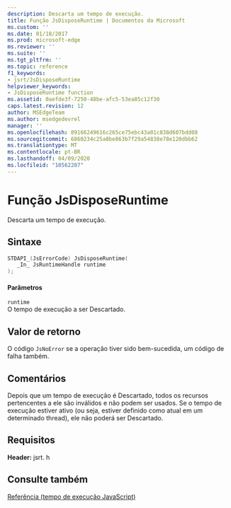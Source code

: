 ```yaml
---
description: Descarta um tempo de execução.
title: Função JsDisposeRuntime | Documentos da Microsoft
ms.custom: ''
ms.date: 01/18/2017
ms.prod: microsoft-edge
ms.reviewer: ''
ms.suite: ''
ms.tgt_pltfrm: ''
ms.topic: reference
f1_keywords:
- jsrt/JsDisposeRuntime
helpviewer_keywords:
- JsDisposeRuntime function
ms.assetid: 0aefde3f-7250-48be-afc5-53ea85c12f30
caps.latest.revision: 12
author: MSEdgeTeam
ms.author: msedgedevrel
manager: ''
ms.openlocfilehash: 89166249616c265ce75ebc43a01c838d607bdd08
ms.sourcegitcommit: 6860234c25a8be863b7f29a54838e78e120dbb62
ms.translationtype: MT
ms.contentlocale: pt-BR
ms.lasthandoff: 04/09/2020
ms.locfileid: "10562207"
---
```

# Função JsDisposeRuntime
Descarta um tempo de execução.  
  
## Sintaxe  
  
```cpp  
STDAPI_(JsErrorCode) JsDisposeRuntime(  
   _In_ JsRuntimeHandle runtime  
);  
```  
  
#### Parâmetros  
 `runtime`  
 O tempo de execução a ser Descartado.  
  
## Valor de retorno  
 O código `JsNoError` se a operação tiver sido bem-sucedida, um código de falha também.  
  
## Comentários  
 Depois que um tempo de execução é Descartado, todos os recursos pertencentes a ele são inválidos e não podem ser usados. Se o tempo de execução estiver ativo (ou seja, estiver definido como atual em um determinado thread), ele não poderá ser Descartado.  
  
## Requisitos  
 **Header:** jsrt. h  
  
## Consulte também  
 [Referência (tempo de execução JavaScript)](../chakra-hosting/reference-javascript-runtime.md)